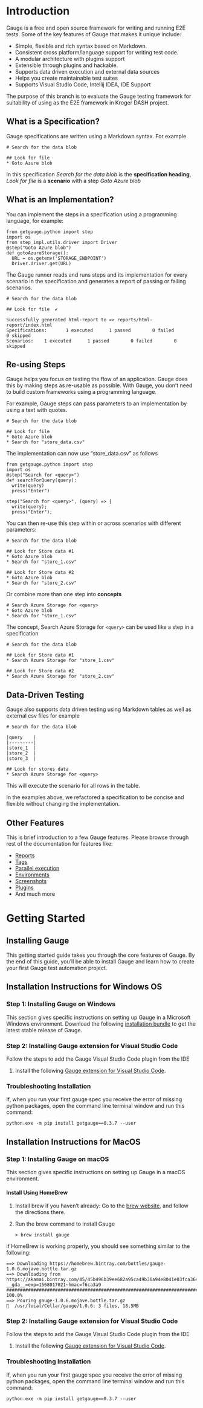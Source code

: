 # Introduction 
Gauge is a free and open source framework for writing and running E2E tests. Some of the key features of Gauge that makes it unique include:

- Simple, flexible and rich syntax based on Markdown.
- Consistent cross platform/language support for writing test code.
- A modular architecture with plugins support
- Extensible through plugins and hackable.
- Supports data driven execution and external data sources
- Helps you create maintainable test suites
- Supports Visual Studio Code, Intellij IDEA, IDE Support

The purpose of this branch is to evaluate the Gauge testing framework for suitability of using as the E2E framework in Kroger DASH project.

## What is a Specification?
Gauge specifications are written using a Markdown syntax. For example

```
# Search for the data blob

## Look for file
* Goto Azure blob
```
In this specification *Search for the data blob* is the **specification heading**, *Look for file* is a **scenario** with a step *Goto Azure blob*

## What is an Implementation?
You can implement the steps in a specification using a programming language, for example:

```
from getgauge.python import step
import os
from step_impl.utils.driver import Driver
@step("Goto Azure blob")
def gotoAzureStorage():
  URL = os.getenv('STORAGE_ENDPOINT')
  Driver.driver.get(URL)
```
The Gauge runner reads and runs steps and its implementation for every scenario in the specification and generates a report of passing or failing scenarios.

```
# Search for the data blob

## Look for file  ✔

Successfully generated html-report to => reports/html-report/index.html
Specifications:       1 executed      1 passed        0 failed        0 skipped
Scenarios:    1 executed      1 passed        0 failed        0 skipped
```

## Re-using Steps
Gauge helps you focus on testing the flow of an application. Gauge does this by making steps as re-usable as possible. With Gauge, you don’t need to build custom frameworks using a programming language.

For example, Gauge steps can pass parameters to an implementation by using a text with quotes.

```
# Search for the data blob

## Look for file
* Goto Azure blob
* Search for "store_data.csv"
```
The implementation can now use “store_data.csv” as follows
```
from getgauge.python import step
import os
@step("Search for <query>")
def searchForQuery(query):
  write(query)
  press("Enter")

step("Search for <query>", (query) => {
  write(query);
  press("Enter");
```
You can then re-use this step within or across scenarios with different parameters:
```
# Search for the data blob

## Look for Store data #1
* Goto Azure blob
* Search for "store_1.csv"

## Look for Store data #2
* Goto Azure blob
* Search for "store_2.csv"
```
Or combine more than one step into **concepts**
```
# Search Azure Storage for <query>
* Goto Azure blob
* Search for "store_1.csv"
```
The concept, Search Azure Storage for `<query>` can be used like a step in a specification

```
# Search for the data blob

## Look for Store data #1
* Search Azure Storage for "store_1.csv"

## Look for Store data #2
* Search Azure Storage for "store_2.csv"
```


## Data-Driven Testing
Gauge also supports data driven testing using Markdown tables as well as external csv files for example

```
# Search for the data blob

|query    |
|---------|
|store_1  |
|store_2  |
|store_3  |

## Look for stores data
* Search Azure Storage for <query>
```
This will execute the scenario for all rows in the table.

In the examples above, we refactored a specification to be concise and flexible without changing the implementation.

## Other Features
This is brief introduction to a few Gauge features. Please browse through rest of the documentation for features like:

 - [Reports](https://docs.gauge.org/getting_started/view-a-report.html)
 - [Tags](https://docs.gauge.org/execution.html?#filter-specifications-and-scenarios-by-using-tags)
 - [Parallel execution](https://docs.gauge.org/execution.html#filter-specifications-and-scenarios-by-using-tags)
 - [Environments](https://docs.gauge.org/configuration.html#using-environments-in-a-gauge-project)
 - [Screenshots](https://docs.gauge.org/writing-specifications.html#taking-custom-screenshots)
 - [Plugins](https://docs.gauge.org/plugin.html)
 - And much more


# Getting Started
## Installing Gauge
This getting started guide takes you through the core features of Gauge. By the end of this guide, you’ll be able to install Gauge and learn how to create your first Gauge test automation project.

## Installation Instructions for Windows OS
### Step 1: Installing Gauge on Windows
This section gives specific instructions on setting up Gauge in a Microsoft Windows environment.
Download the following [installation bundle](https://github.com/getgauge/gauge/releases/download/v1.0.6/gauge-1.0.6-windows.x86_64.exe) to get the latest stable release of Gauge.


### Step 2: Installing Gauge extension for Visual Studio Code
Follow the steps to add the Gauge Visual Studio Code plugin from the IDE

1. Install the following [Gauge extension for Visual Studio Code](https://marketplace.visualstudio.com/items?itemName=getgauge.gauge).

### Troubleshooting Installation
If, when you run your first gauge spec you receive the error of missing python packages, open the command line terminal window and run this command:
```
python.exe -m pip install getgauge==0.3.7 --user
```

## Installation Instructions for MacOS
### Step 1: Installing Gauge on macOS
This section gives specific instructions on setting up Gauge in a macOS environment.
#### Install Using HomeBrew
1. Install brew if you haven’t already: Go to the [brew website](https://brew.sh/), and follow the directions there.
2. Run the brew command to install Gauge
   
   ```
   > brew install gauge
   ```
if HomeBrew is working properly, you should see something similar to the following:

```
==> Downloading https://homebrew.bintray.com/bottles/gauge-1.0.6.mojave.bottle.tar.gz
==> Downloading from https://akamai.bintray.com/45/45b496b39ee682a95ca49b36a94e8041e03fca3644e80223c36539f495fee384?__gda__=exp=1568017021~hmac=f6ca3a9
######################################################################## 100.0%
==> Pouring gauge-1.0.6.mojave.bottle.tar.gz
🍺  /usr/local/Cellar/gauge/1.0.6: 3 files, 18.5MB
```


### Step 2: Installing Gauge extension for Visual Studio Code
Follow the steps to add the Gauge Visual Studio Code plugin from the IDE

1. Install the following [Gauge extension for Visual Studio Code](https://marketplace.visualstudio.com/items?itemName=getgauge.gauge).

### Troubleshooting Installation
If, when you run your first gauge spec you receive the error of missing python packages, open the command line terminal window and run this command:
```
python.exe -m pip install getgauge==0.3.7 --user
```
